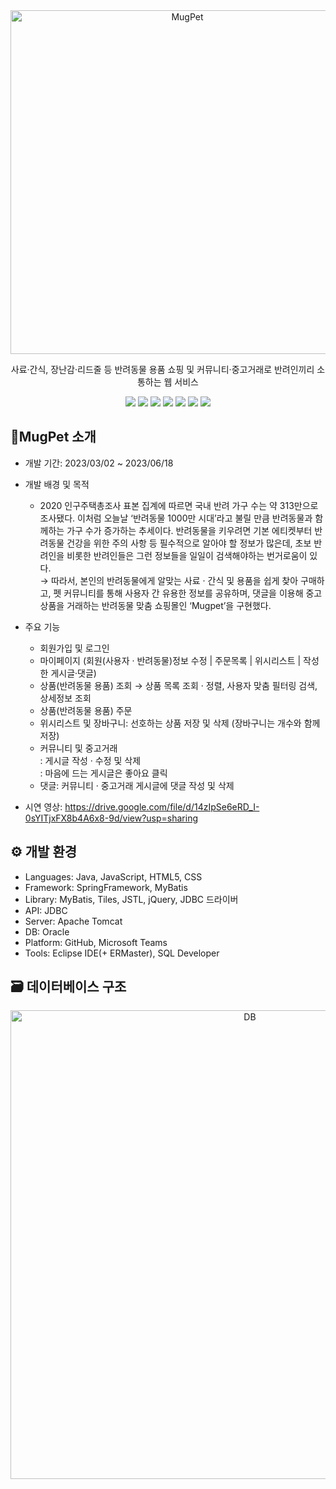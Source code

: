 <div align="center">

<img src="https://drive.google.com/uc?export=view&id=1IoGi2kRMk6JGm0E6CUskuEcPEOzK-FYl" alt="MugPet" width="550px" />


사료·간식, 장난감·리드줄 등 반려동물 용품 쇼핑 및 커뮤니티·중고거래로 반려인끼리 소통하는 웹 서비스

<img src="https://img.shields.io/badge/Java-007396?style=flat&logo=java&logoColor=white" />  
<img src="https://img.shields.io/badge/SpringFramework-6DB33F?style=flat&logo=spring&logoColor=white" /> 
<img src="https://img.shields.io/badge/JavaScript-F7DF1E?style=flat&logo=javascript&logoColor=white" /> 
<img src="https://img.shields.io/badge/HTML5-E34F26?style=flat&logo=html5&logoColor=white" /> 
<img src="https://img.shields.io/badge/CSS-663399?style=flat&logo=css&logoColor=white" /> 
<img src="https://img.shields.io/badge/Apache Tomcat-F8DC75?style=flat&logo=apachetomcat&logoColor=black"/> 
<img src="https://img.shields.io/badge/ORACLE-F80000?style=flat&logo=oracle&logoColor=white"/>  

</div>


## 🐾MugPet 소개


+ 개발 기간: 2023/03/02 ~ 2023/06/18
+ 개발 배경 및 목적
  * 2020 인구주택총조사 표본 집계에 따르면 국내 반려 가구 수는 약 313만으로 조사됐다. 이처럼 오늘날 ‘반려동물 1000만 시대’라고 불릴 만큼 반려동물과 함께하는 가구 수가 증가하는 추세이다. 반려동물을 키우려면 기본 에티켓부터 반려동물 건강을 위한 주의 사항 등 필수적으로 알아야 할 정보가 많은데, 초보 반려인을 비롯한 반려인들은 그런 정보들을 일일이 검색해야하는 번거로움이 있다.
    </br>→ 따라서, 본인의 반려동물에게 알맞는 사료 · 간식 및 용품을 쉽게 찾아 구매하고, 펫 커뮤니티를 통해 사용자 간 유용한 정보를 공유하며, 댓글을 이용해 중고상품을 거래하는 반려동물 맞춤 쇼핑몰인 ‘Mugpet’을 구현했다.
    
+ 주요 기능
  * 회원가입 및 로그인
  * 마이페이지 (회원(사용자 · 반려동물)정보 수정 | 주문목록 | 위시리스트 | 작성한 게시글·댓글)
  * 상품(반려동물 용품) 조회 → 상품 목록 조회 · 정렬, 사용자 맞춤 필터링 검색, 상세정보 조회
  * 상품(반려동물 용품) 주문
  * 위시리스트 및 장바구니: 선호하는 상품 저장 및 삭제 (장바구니는 개수와 함께 저장)
  * 커뮤니티 및 중고거래</br>: 게시글 작성 · 수정 및 삭제</br>: 마음에 드는 게시글은 좋아요 클릭
  * 댓글: 커뮤니티 · 중고거래 게시글에 댓글 작성 및 삭제
    
+ 시연 영상: https://drive.google.com/file/d/14zIpSe6eRD_I-0sYITjxFX8b4A6x8-9d/view?usp=sharing


## ⚙ 개발 환경


+ Languages: Java, JavaScript, HTML5, CSS
+ Framework: SpringFramework, MyBatis
+ Library: MyBatis, Tiles, JSTL, jQuery, JDBC 드라이버
+ API: JDBC
+ Server: Apache Tomcat
+ DB: Oracle
+ Platform: GitHub, Microsoft Teams
+ Tools: Eclipse IDE(+ ERMaster), SQL Developer

  
## 🗃 데이터베이스 구조


<div align="center">
  <img src="https://drive.google.com/uc?export=view&id=1wG0Fg-EY1-4Me23gQQpnLEsLvHDdA5Ik" alt="DB" width="750px" />
</div><p/>
